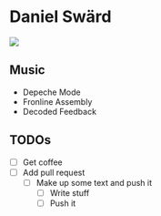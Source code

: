 # Daniel Swärd

![](https://github.com/excds.png)

## Music
- Depeche Mode
- Fronline Assembly
- Decoded Feedback

## TODOs
- [ ] Get coffee
- [ ] Add pull request
  - [ ] Make up some text and push it
    - [ ] Write stuff
    - [ ] Push it
